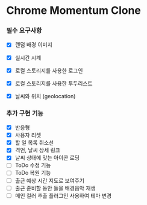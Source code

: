 # Chrome Momentum Clone

### 필수 요구사항  
- [x] 랜덤 배경 이미지  
- [x] 실시간 시계  
- [x] 로컬 스토리지를 사용한 로그인  
- [x] 로컬 스토리지를 사용한 투두리스트  
- [x] 날씨와 위치 (geolocation)  


### 추가 구현 기능  
- [x] 반응형
- [x] 사용자 리셋  
- [x] 할 일 목록 취소선  
- [x] 격언, 날씨 상세 링크  
- [x] 날씨 상태에 맞는 아이콘 로딩  
- [ ] ToDo 수정 기능  
- [ ] ToDo 복원 기능  
- [ ] 출근 예상 시간 지도로 보여주기  
- [ ] 출근 준비할 동안 들을 배경음악 재생  
- [ ] 메인 컬러 추출 플러그인 사용하여 테마 변경
